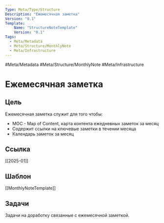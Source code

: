 ```yaml
---
Type: Meta/Type/Structure
Description: "Ежемесячная заметка"
Version: "0.1"
Template:
    Name: "StructureNoteTemplate"
    Version: "0.1"
Tags:
  - Meta/Metadata
  - Meta/Structure/MonthlyNote
  - Meta/Infrastructure
---
```

#Meta/Metadata #Meta/Structure/MonthlyNote #Meta/Infrastructure
# Ежемесячная заметка
## Цель
Ежемесячная заметка служит для того чтобы:
- MOC - Map of Content, карта контента ежедневных заметок за месяц 
- Содержит ссылки на ключевые заметки в течении месяца
- Календарь заметок за месяц
## Ссылка
[[2025-01]]
## Шаблон
[[MonthlyNoteTemplate]]
## Задачи
Задачи на доработку связанные с ежемесячной заметкой.